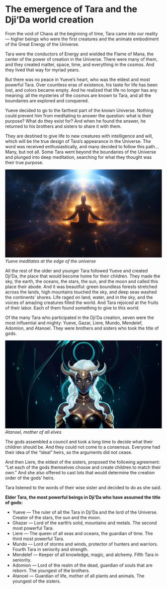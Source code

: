 # The emergence of Tara and the Dji’Da world creation  
  From the void of Chaos at the beginning of time, Tara came into our reality — higher beings who were the first creatures and the animate embodiment of the Great Energy of the Universe.

Tara were the conductors of Energy and wielded the Flame of Mana, the center of the power of creation in the Universe. There were many of them, and they created matter, space, time, and everything in the cosmos. And they lived that way for myriad years.

But there was no peace in Yueve’s heart, who was the eldest and most powerful Tara. Over countless eras of existence, his taste for life has been lost, and colors became empty. And he realized that life no longer has any meaning: all the mysteries of the cosmos are known to Tara, and all the boundaries are explored and conquered.

Yueve decided to go to the farthest part of the known Universe. Nothing could prevent him from meditating to answer the question: what is their purpose? What do they exist for? And when he found the answer, he returned to his brothers and sisters to share it with them.

They are destined to give life to new creatures with intelligence and will, which will be the true design of Tara’s appearance in the Universe. The word was received enthusiastically, and many decided to follow this path…Many, but not all. Some Tara went beyond the boundaries of the Universe and plunged into deep meditation, searching for what they thought was their true purpose.  

![](images/1tara.2x.jpg)
*Yueve meditates at the edge of the universe*  

All the rest of the older and younger Tara followed Yueve and created Dji’Da, the place that would become home for their children. They made the sky, the earth, the oceans, the stars, the sun, and the moon and called this place their abode. And it was beautiful: green boundless forests stretched across the lands, high mountains touched the sky, and deep seas washed the continents’ shores. Life raged on land, water, and in the sky, and the voices of amazing creatures filled the world. And Tara rejoiced at the fruits of their labor. Each of them found something to give to this world.

Of the many Tara who participated in the Dji’Da creation, seven were the most influential and mighty: Yueve, Gazar, Liere, Mundo, Mendelef, Adomion, and Atanoel. They were brothers and sisters who took the title of gods.

![](images/2Atonael.2x.jpg)
*Atanoel, mother of all elves*

The gods assembled a council and took a long time to decide what their children should be. And they could not come to a consensus. Everyone had their idea of the “ideal” heirs, so the arguments did not cease.

And then Liere, the eldest of the sisters, proposed the following agreement: “Let each of the gods themselves choose and create children to match their own.” And she also offered to cast lots that would determine the creation order of the gods’ heirs.

Tara listened to the words of their wise sister and decided to do as she said.

**Elder Tara, the most powerful beings in Dji’Da who have assumed the title of gods:**

* Yueve — The ruler of all the Tara in Dji’Da and the lord of the Universe. Creator of the stars, the sun and the moon.
* Ghazar — Lord of the earth’s solid, mountains and metals. The second most powerful Tara.
* Liere — The queen of all seas and oceans, the guardian of time. The third most powerful Tara.
* Mundo — Lord of storms and winds, protector of hunters and warriors. Fourth Tara in seniority and strength.
* Mendelef — Keeper of all knowledge, magic, and alchemy. Fifth Tara in seniority.
* Adomion — Lord of the realm of the dead, guardian of souls that are reborn. The youngest of the brothers.
* Atanoel — Guardian of life, mother of all plants and animals. The youngest of the sisters.